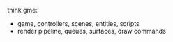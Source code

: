 think gme:
* game, controllers, scenes, entities, scripts
* render pipeline, queues, surfaces, draw commands
